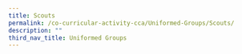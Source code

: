 ```yaml
---
title: Scouts
permalink: /co-curricular-activity-cca/Uniformed-Groups/Scouts/
description: ""
third_nav_title: Uniformed Groups
---
```

